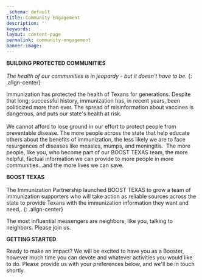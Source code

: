```yaml
---
_schema: default
title: Community Engagement
description: ''
keywords:
layout: content-page
permalink: community-engagement
banner-image:
---
```

**BUILDING PROTECTED COMMUNITIES**<br>*​​​<br>The health of our communities is in jeopardy - but it doesn't have to be.*
{: .align-center}

Immunization has protected the health of Texans for generations. Despite that long, successful history, immunization has, in recent years, been politicized more than ever. The spread of misinformation about vaccines is dangerous, and puts our state's health at risk.<br><br>We cannot afford to lose ground in our effort to protect people from preventable disease. The more people across the state that help educate others about the benefits of immunization, the less likely we are to face resurgences of diseases like measles, mumps, and meningitis.&nbsp; The more people, like you, who become part of our BOOST TEXAS team, the more helpful, factual information we can provide to more people in more communities…and the more lives we can save.

**BOOST TEXAS**<br><br>The Immunization Partnership launched BOOST TEXAS to grow a team of immunization supporters who will take action as reliable sources across the state to provide Texans with the immunization information they want and need,.
{: .align-center}

The most influential messengers are neighbors, like you, talking to neighbors. Please join us.

**GETTING STARTED**

Ready to make an impact? We will be excited to have you as a Booster, however much time you can devote and whatever activities you would like to do. Please provide us with your preferences below, and we'll be in touch shortly.&nbsp;&nbsp;

<div class="cms-embed" data-cms-embed="PHNjcmlwdCBzcmM9ImNkbi52aXJ0dW91c3NvZnR3YXJlLmNvbS92aXJ0dW91cy5lbWJlZC5taW4uanMiIGRhdGEtdmZvcm09ImQ4ZDUyZGMxLWRlNjAtNGVjOS04NGYyLWZlMzViNWRmN2NhYSIgZGF0YS1vcmdJZD0iMzgzMiIgZGF0YS1pc0dpdmluZz0iZmFsc2UiIGRhdGEtbWVyY2hhbnRUeXBlPSIiPjwvc2NyaXB0Pg=="><script src="https://cdn.virtuoussoftware.com/virtuous.embed.min.js" data-vform="d8d52dc1-de60-4ec9-84f2-fe35b5df7caa" data-orgId="3832" data-isGiving="false" data-merchantType=""></script></div>